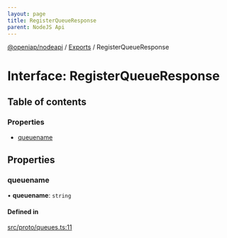 ```yaml
---
layout: page
title: RegisterQueueResponse
parent: NodeJS Api
---
```

[@openiap/nodeapi](../README.md) / [Exports](../modules.md) / RegisterQueueResponse

# Interface: RegisterQueueResponse

## Table of contents

### Properties

- [queuename](RegisterQueueResponse.md#queuename)

## Properties

### queuename

• **queuename**: `string`

#### Defined in

[src/proto/queues.ts:11](https://github.com/openiap/nodeapi/blob/a6b5438/src/proto/queues.ts#L11)
